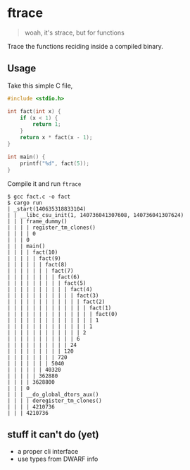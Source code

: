 # ftrace

> woah, it's strace, but for functions

Trace the functions reciding inside a compiled binary.

## Usage

Take this simple C file,

```C
#include <stdio.h>

int fact(int x) {
    if (x < 1) {
        return 1;
    }
    return x * fact(x - 1);
}

int main() {
    printf("%d", fact(5));
}
```

Compile it and run `ftrace`

```
$ gcc fact.c -o fact
$ cargo run
| _start(140635318833104)
| | __libc_csu_init(1, 140736041307608, 140736041307624)
| | | frame_dummy()
| | | | register_tm_clones()
| | | | 0
| | | 0
| | | main()
| | | | fact(10)
| | | | | fact(9)
| | | | | | fact(8)
| | | | | | | fact(7)
| | | | | | | | fact(6)
| | | | | | | | | fact(5)
| | | | | | | | | | fact(4)
| | | | | | | | | | | fact(3)
| | | | | | | | | | | | fact(2)
| | | | | | | | | | | | | fact(1)
| | | | | | | | | | | | | | fact(0)
| | | | | | | | | | | | | | 1
| | | | | | | | | | | | | 1
| | | | | | | | | | | | 2
| | | | | | | | | | | 6
| | | | | | | | | | 24
| | | | | | | | | 120
| | | | | | | | 720
| | | | | | | 5040
| | | | | | 40320
| | | | | 362880
| | | | 3628800
| | | 0
| | | __do_global_dtors_aux()
| | | | deregister_tm_clones()
| | | | 4210736
| | | 4210736
```

## stuff it can't do (yet)
- a proper cli interface
- use types from DWARF info
